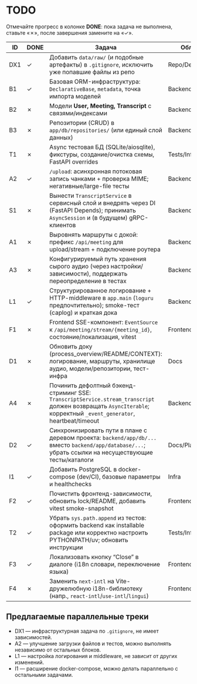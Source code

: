 # TODO

Отмечайте прогресс в колонке **DONE**: пока задача не выполнена, ставьте «✗», после завершения замените на «✓».

| ID | DONE | Задача | Область | Приоритет | Зависимости |
| --- | --- | --- | --- | --- | --- |
| DX1 | ✓ | Добавить `data/raw/` (и подобные артефакты) в `.gitignore`, исключить уже попавшие файлы из репо | Repo/DevEx | P0 | — |
| B1 | ✓ | Базовая ORM-инфраструктура: `DeclarativeBase`, `metadata`, точка импорта моделей | Backend/DB | P0 | — |
| B2 | ✗ | Модели **User, Meeting, Transcript** с связями/индексами | Backend/DB | P0 | B1 |
| B3 | ✗ | Репозитории (CRUD) в `app/db/repositories/` (или единый слой данных) | Backend/DB | P0 | B1–B2 |
| T1 | ✗ | Async тестовая БД (SQLite/aiosqlite), фикстуры, создание/очистка схемы, FastAPI overrides | Tests/Infra | P0 | B1 |
| A2 | ✓ | `/upload`: асинхронная потоковая запись чанками + проверка MIME; негативные/large-file тесты | Backend/API | P0 | — |
| S1 | ✗ | Вынести `TranscriptService` в сервисный слой и внедрять через DI (FastAPI Depends); принимать `AsyncSession` и (в будущем) gRPC-клиентов | Backend/Services | P0 | B1–B3, T1 |
| A1 | ✗ | Выровнять маршруты с докой: префикс `/api/meeting` для upload/stream + подключение роутера | Backend/API | P1 | — |
| A3 | ✗ | Конфигурируемый путь хранения сырого аудио (через настройки/зависимости), поддержать переопределение в тестах | Backend/Config | P1 | A2 |
| L1 | ✓ | Структурированное логирование + HTTP-middleware в `app.main` (`loguru` предпочтительно); smoke-тест (caplog) и краткая дока | Backend/Core | P1 | — |
| F1 | ✗ | Frontend SSE-компонент: `EventSource` к `/api/meeting/stream/{meeting_id}`, состояние/локализация, vitest | Frontend/SSE | P1 | A1 |
| D1 | ✗ | Обновить доку (process_overview/README/CONTEXT): логирование, маршруты, хранилище аудио, модели/репозитории, тест-инфра | Docs | P1 | B1–B3, A1–A3, L1, T1 |
| A4 | ✗ | Починить дефолтный бэкенд-стриминг SSE: `TranscriptService.stream_transcript` должен возвращать `AsyncIterable`; корректный `_event_generator`, heartbeat/timeout | Backend/API/SSE | P1 | S1 |
| D2 | ✓ | Синхронизировать пути в плане с деревом проекта: `backend/app/db/...` вместо `backend/app/database/...`; убрать ссылки на несуществующие тесты/каталоги | Docs/Plan | P1 | — |
| I1 | ✓ | Добавить PostgreSQL в docker-compose (dev/CI), базовые параметры и healthchecks | Infra | P1 | — |
| F2 | ✓ | Почистить фронтенд-зависимости, обновить lock/README, добавить vitest smoke-snapshot | Frontend/Build | P2 | — |
| T2 | ✓ | Убрать `sys.path.append` из тестов: оформить backend как installable package или корректно настроить PYTHONPATH/uv; обновить инструкции | Tests/Infra | P2 | — |
| F3 | ✓ | Локализовать кнопку “Close” в диалоге (i18n словари, переключение языка) | Frontend/i18n | P2 | — |
| F4 | ✗ | Заменить `next-intl` на Vite-дружелюбную i18n-библиотеку (напр., `react-intl`/`use-intl`/`lingui`) | Frontend/i18n | P2 | F2 |

## Предлагаемые параллельные треки

- DX1 — инфраструктурная задача по `.gitignore`, не имеет зависимостей.
- A2 — улучшение загрузки файлов и тестов, можно выполнять независимо от остальных блоков.
- L1 — настройка логирования и middleware, не зависит от других изменений.
- I1 — расширение docker-compose, можно делать параллельно с остальными задачами.

